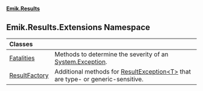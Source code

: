 #### [Emik.Results](index.md 'index')

## Emik.Results.Extensions Namespace

| Classes | |
| :--- | :--- |
| [Fatalities](Fatalities.md 'Emik.Results.Extensions.Fatalities') | Methods to determine the severity of an [System.Exception](https://docs.microsoft.com/en-us/dotnet/api/System.Exception 'System.Exception'). |
| [ResultFactory](ResultFactory.md 'Emik.Results.Extensions.ResultFactory') | Additional methods for [ResultException&lt;T&gt;](ResultException_T_.md 'Emik.Results.ResultException<T>') that are type- or generic-sensitive. |
